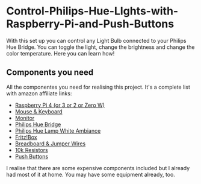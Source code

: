 # Control-Philips-Hue-LIghts-with-Raspberry-Pi-and-Push-Buttons

With this set up you can control any Light Bulb connected to your Philips Hue Bridge. 
You can toggle the light, change the brightness and change the color temperature.
Here you can learn how!

## Components you need

All the componentes you need for realising this project. 
It's a complete list with amazon affiliate links:

- [Raspberry Pi 4 (or 3 or 2 or Zero W)](https://amzn.to/3pfbdiW) 
- [Mouse & Keyboard](https://amzn.to/3FhlSj1)
- [Monitor](https://amzn.to/32lkzkk)
- [Philips Hue Bridge](https://amzn.to/3poGctj)
- [Philips Hue Lamp White Ambiance](https://amzn.to/3Fgyy9C)
- [Fritz!Box](https://amzn.to/3q7Ucqk)
- [Breadboard & Jumper Wires](https://amzn.to/3J6E15e)
- [10k Resistors](https://amzn.to/3EnyNPa)
- [Push Buttons](https://amzn.to/3EeDQ4b)

I realise that there are some expensive components included but I already had most of it at home. You may have some equipment already, too.
